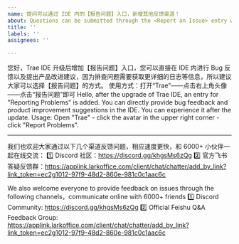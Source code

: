 ```yaml
---
name: 提问可以通过 IDE 内的【报告问题】入口，新增其他反馈渠道！
about: Questions can be submitted through the <Report an Issue> entry within the IDE, and additional feedback channels will be added! 
title: ''
labels: ''
assignees: ''

---
```


您好，Trae IDE 升级后增加【报告问题】入口，您可以直接在 IDE 内进行 Bug 反馈以及提出产品改进建议，因为排查问题需要获取更详细的日志等信息，所以建议大家可以选择【报告问题】的方式。
使用方式：打开“Trae”——点击右上角头像——点击“报告问题”即可
Hello, after the upgrade of Trae IDE, an entry for "Reporting Problems" is added. You can directly provide bug feedback and product improvement suggestions in the IDE. You can experience it after the update.
Usage: Open "Trae" - click the avatar in the upper right corner - click "Report Problems".

---
我们也欢迎大家通过以下几个渠道反馈问题，相应速度更快，和 6000+ 小伙伴一起在线交流：
1️⃣ Discord 社区：https://discord.gg/khgsMs6zQg
2️⃣ 官方飞书答疑反馈群：https://applink.larkoffice.com/client/chat/chatter/add_by_link?link_token=ec2g1012-97f9-48d2-860e-981c0c1aac6c

We also welcome everyone to provide feedback on issues through the following channels，communicate online with 6000+ friends 
1️⃣ Discord Community: https://discord.gg/khgsMs6zQg
2️⃣ Official Feishu Q&A Feedback Group: https://applink.larkoffice.com/client/chat/chatter/add_by_link?link_token=ec2g1012-97f9-48d2-860e-981c0c1aac6c
